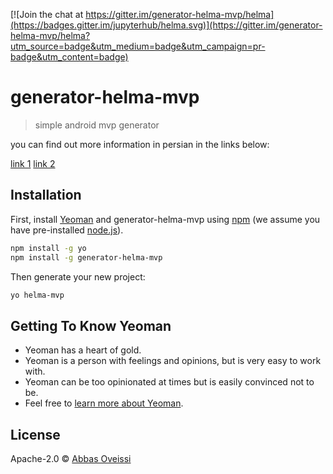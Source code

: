 [![Join the chat at https://gitter.im/generator-helma-mvp/helma](https://badges.gitter.im/jupyterhub/helma.svg)](https://gitter.im/generator-helma-mvp/helma?utm_source=badge&utm_medium=badge&utm_campaign=pr-badge&utm_content=badge)
# generator-helma-mvp
> simple android mvp generator

you can find out more information in persian in the links below:

[link 1](http://abbas.oveissi.ir/2017/04/09/introducing-helma-opensource-generator/)
[link 2](http://abbas.oveissi.ir/2017/04/09/why-use-generators/)

## Installation

First, install [Yeoman](http://yeoman.io) and generator-helma-mvp using [npm](https://www.npmjs.com/) (we assume you have pre-installed [node.js](https://nodejs.org/)).

```bash
npm install -g yo
npm install -g generator-helma-mvp
```

Then generate your new project:

```bash
yo helma-mvp
```

## Getting To Know Yeoman

 * Yeoman has a heart of gold.
 * Yeoman is a person with feelings and opinions, but is very easy to work with.
 * Yeoman can be too opinionated at times but is easily convinced not to be.
 * Feel free to [learn more about Yeoman](http://yeoman.io/).

## License

Apache-2.0 © [Abbas Oveissi](http://abbas.oveissi.ir)


[npm-image]: https://badge.fury.io/js/generator-helma.svg
[npm-url]: https://npmjs.org/package/generator-helma
[travis-image]: https://travis-ci.org/د/generator-helma.svg?branch=master
[travis-url]: https://travis-ci.org/د/generator-helma
[daviddm-image]: https://david-dm.org/د/generator-helma.svg?theme=shields.io
[daviddm-url]: https://david-dm.org/د/generator-helma
